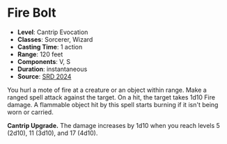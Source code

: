 # Fire Bolt

- **Level**: Cantrip Evocation
- **Classes**: Sorcerer, Wizard
- **Casting Time**: 1 action
- **Range**: 120 feet
- **Components**: V, S
- **Duration**: instantaneous
- **Source**: [SRD 2024](../../../srds/SRD_2024.pdf)

You hurl a mote of fire at a creature or an object within range. Make a ranged spell attack against the target. On a hit, the target takes 1d10 Fire damage. A flammable object hit by this spell starts burning if it isn't being worn or carried.

**Cantrip Upgrade.** The damage increases by 1d10 when you reach levels 5 (2d10), 11 (3d10), and 17 (4d10).
